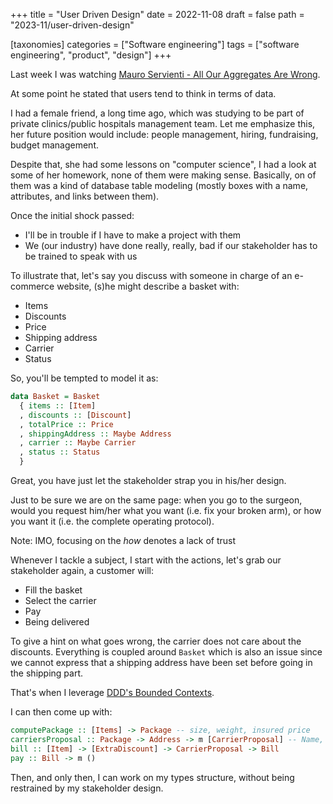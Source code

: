 +++
title = "User Driven Design"
date = 2022-11-08
draft = false
path = "2023-11/user-driven-design"

[taxonomies]
categories = ["Software engineering"]
tags = ["software engineering", "product", "design"]
+++

Last week I was watching [Mauro Servienti - All Our Aggregates Are Wrong](https://www.youtube.com/watch?v=KkzvQSuYd5I).

At some point he stated that users tend to think in terms of data.

I had a female friend, a long time ago, which was studying to be part of
private clinics/public hospitals management team.
Let  me emphasize this, her future position would include: people management,
hiring, fundraising, budget management.

Despite that, she had some lessons on "computer science", I had a look at some of her homework, none of them were making sense.
Basically, on of them was a kind of database table modeling (mostly boxes with a name, attributes, and links between them).

Once the initial shock passed:

* I'll be in trouble if I have to make a project with them
* We (our industry) have done really, really, bad if our stakeholder has to be trained to speak with us

To illustrate that, let's say you discuss with someone in charge of an
e-commerce website, (s)he might describe a basket with:

* Items
* Discounts
* Price
* Shipping address
* Carrier
* Status

So, you'll be tempted to model it as:

```haskell
data Basket = Basket
  { items :: [Item]
  , discounts :: [Discount]
  , totalPrice :: Price
  , shippingAddress :: Maybe Address
  , carrier :: Maybe Carrier
  , status :: Status
  }
```

Great, you have just let the stakeholder strap you in his/her design.

Just to be sure we are on the same page: when you go to the surgeon, would you
request him/her what you want (i.e. fix your broken arm), or how you want it
(i.e. the complete operating protocol).

Note: IMO, focusing on the *how* denotes a lack of trust

Whenever I tackle a subject, I start with the actions, let's grab our
stakeholder again, a customer will:

* Fill the basket
* Select the carrier
* Pay
* Being delivered

To give a hint on what goes wrong, the carrier does not care about the discounts.
Everything is coupled around `Basket` which is also an issue since we cannot
express that a shipping address have been set before going in the shipping part.

That's when I leverage [DDD's Bounded Contexts](https://martinfowler.com/bliki/BoundedContext.html).

I can then come up with:

```haskell
computePackage :: [Items] -> Package -- size, weight, insured price
carriersProposal :: Package -> Address -> m [CarrierProposal] -- Name, Price, Delay/Proposed delivery options
bill :: [Item] -> [ExtraDiscount] -> CarrierProposal -> Bill
pay :: Bill -> m ()
```

Then, and only then, I can work on my types structure, without being restrained
by my stakeholder design.
